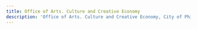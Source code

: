 ```yaml
---
title: Office of Arts. Culture and Creative Economy
description: 'Office of Arts. Culture and Creative Economy, City of Philadelphia'
---
```

